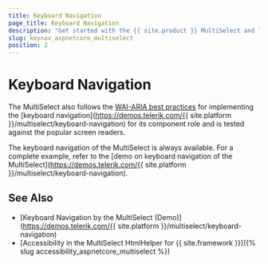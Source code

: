 ```yaml
---
title: Keyboard Navigation
page_title: Keyboard Navigation
description: "Get started with the {{ site.product }} MultiSelect and learn about the accessibility support it provides through its keyboard navigation functionality."
slug: keynav_aspnetcore_multiselect
position: 2
---
```


# Keyboard Navigation

The MultiSelect also follows the [WAI-ARIA best practices](https://www.w3.org/TR/wai-aria-practices/) for implementing the [keyboard navigation](https://demos.telerik.com/{{ site.platform }}/multiselect/keyboard-navigation) for its component role and is tested against the popular screen readers.

The keyboard navigation of the MultiSelect is always available. For a complete example, refer to the [demo on keyboard navigation of the MultiSelect](https://demos.telerik.com/{{ site.platform }}/multiselect/keyboard-navigation).

## See Also

* [Keyboard Navigation by the MultiSelect (Demo)](https://demos.telerik.com/{{ site.platform }}/multiselect/keyboard-navigation)
* [Accessibility in the MultiSelect HtmlHelper for {{ site.framework }}]({% slug accessibility_aspnetcore_multiselect %})
